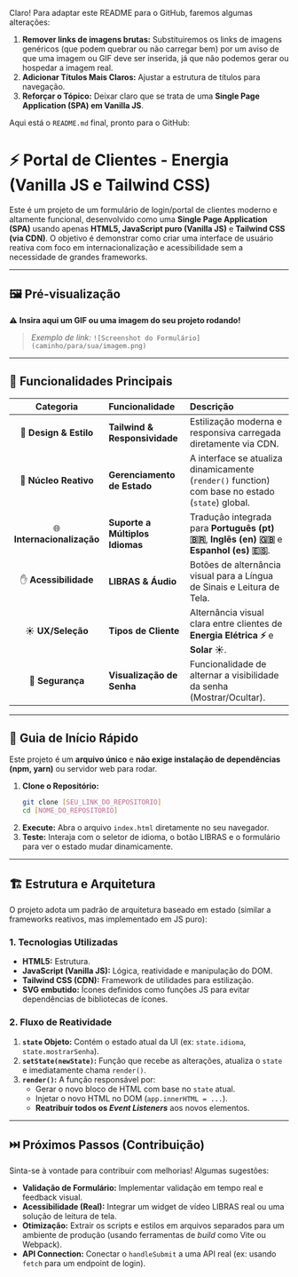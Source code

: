 Claro\! Para adaptar este README para o GitHub, faremos algumas alterações:

1.  **Remover links de imagens brutas:** Substituiremos os links de imagens genéricos (que podem quebrar ou não carregar bem) por um aviso de que uma imagem ou GIF deve ser inserida, já que não podemos gerar ou hospedar a imagem real.
2.  **Adicionar Títulos Mais Claros:** Ajustar a estrutura de títulos para navegação.
3.  **Reforçar o Tópico:** Deixar claro que se trata de uma **Single Page Application (SPA) em Vanilla JS**.

Aqui está o `README.md` final, pronto para o GitHub:

# ⚡ Portal de Clientes - Energia (Vanilla JS e Tailwind CSS)

Este é um projeto de um formulário de login/portal de clientes moderno e altamente funcional, desenvolvido como uma **Single Page Application (SPA)** usando apenas **HTML5, JavaScript puro (Vanilla JS)** e **Tailwind CSS (via CDN)**. O objetivo é demonstrar como criar uma interface de usuário reativa com foco em internacionalização e acessibilidade sem a necessidade de grandes frameworks.

-----

## 🖼️ Pré-visualização

⚠️ **Insira aqui um GIF ou uma imagem do seu projeto rodando\!**

> *Exemplo de link:* `![Screenshot do Formulário](caminho/para/sua/imagem.png)`

-----

## 🌟 Funcionalidades Principais

| Categoria | Funcionalidade | Descrição |
| :---: | :--- | :--- |
| 🎨 **Design & Estilo** | **Tailwind & Responsividade** | Estilização moderna e responsiva carregada diretamente via CDN. |
| 🧠 **Núcleo Reativo** | **Gerenciamento de Estado** | A interface se atualiza dinamicamente (`render()` function) com base no estado (`state`) global. |
| 🌐 **Internacionalização** | **Suporte a Múltiplos Idiomas** | Tradução integrada para **Português (pt) 🇧🇷**, **Inglês (en) 🇬🇧** e **Espanhol (es) 🇪🇸**. |
| ✋ **Acessibilidade** | **LIBRAS & Áudio** | Botões de alternância visual para a Língua de Sinais e Leitura de Tela. |
| ☀️ **UX/Seleção** | **Tipos de Cliente** | Alternância visual clara entre clientes de **Energia Elétrica ⚡** e **Solar ☀️**. |
| 🔑 **Segurança** | **Visualização de Senha** | Funcionalidade de alternar a visibilidade da senha (Mostrar/Ocultar). |

-----

## 🚀 Guia de Início Rápido

Este projeto é um **arquivo único** e **não exige instalação de dependências (npm, yarn)** ou servidor web para rodar.

1.  **Clone o Repositório:**
    ```bash
    git clone [SEU_LINK_DO_REPOSITORIO]
    cd [NOME_DO_REPOSITORIO]
    ```
2.  **Execute:** Abra o arquivo `index.html` diretamente no seu navegador.
3.  **Teste:** Interaja com o seletor de idioma, o botão LIBRAS e o formulário para ver o estado mudar dinamicamente.

-----

## 🏗️ Estrutura e Arquitetura

O projeto adota um padrão de arquitetura baseado em estado (similar a frameworks reativos, mas implementado em JS puro):

### 1\. Tecnologias Utilizadas

  * **HTML5:** Estrutura.
  * **JavaScript (Vanilla JS):** Lógica, reatividade e manipulação do DOM.
  * **Tailwind CSS (CDN):** Framework de utilidades para estilização.
  * **SVG embutido:** Ícones definidos como funções JS para evitar dependências de bibliotecas de ícones.

### 2\. Fluxo de Reatividade

1.  **`state` Objeto:** Contém o estado atual da UI (ex: `state.idioma`, `state.mostrarSenha`).
2.  **`setState(newState)`:** Função que recebe as alterações, atualiza o `state` e imediatamente chama `render()`.
3.  **`render()`:** A função responsável por:
      * Gerar o novo bloco de HTML com base no `state` atual.
      * Injetar o novo HTML no DOM (`app.innerHTML = ...`).
      * **Reatribuir todos os *Event Listeners*** aos novos elementos.

-----

## ⏭️ Próximos Passos (Contribuição)

Sinta-se à vontade para contribuir com melhorias\! Algumas sugestões:

  * **Validação de Formulário:** Implementar validação em tempo real e feedback visual.
  * **Acessibilidade (Real):** Integrar um widget de vídeo LIBRAS real ou uma solução de leitura de tela.
  * **Otimização:** Extrair os scripts e estilos em arquivos separados para um ambiente de produção (usando ferramentas de *build* como Vite ou Webpack).
  * **API Connection:** Conectar o `handleSubmit` a uma API real (ex: usando `fetch` para um endpoint de login).
